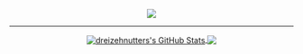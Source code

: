 <p align="center">
  <img src="http://möbius.band/output.png">
</p>

---

<p align="center">

<a href="https://github.com/dreizehnutters/dreizehnutters">
  <img align="center" src="https://github-readme-stats.vercel.app/api?username=dreizehnutters&show_icons=true&theme=merko&include_all_commits=true&hide=contribs&count_private=true&line_height=32" alt="dreizehnutters's GitHub Stats" />
</a>

<a href="https://github.com/dreizehnutters/dreizehnutters">
  <img align="center" src="https://github-readme-stats.vercel.app/api/top-langs/?username=dreizehnutters&hide=jupyter%20notebook&show_icons=true&theme=merko&langs_count=3&layout=default&hide_border=false" />
</a>

</p>
